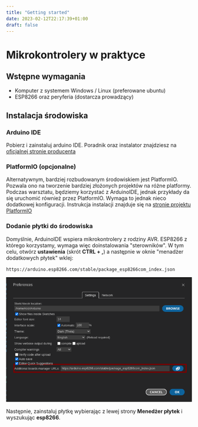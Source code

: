 ```yaml
---
title: "Getting started"
date: 2023-02-12T22:17:39+01:00
draft: false
---
```


# Mikrokontrolery w praktyce

## Wstępne wymagania
- Komputer z systemem Windows / Linux (preferowane ubuntu)
- ESP8266 oraz peryferia (dostarcza prowadzący)
## Instalacja środowiska
### Arduino IDE
Pobierz i zainstaluj arduino IDE. Poradnik oraz instalator znajdziesz na [oficjalnej stronie producenta](https://docs.arduino.cc/software/ide-v2/tutorials/getting-started/ide-v2-downloading-and-installing)

### PlatformIO (opcjonalne)
Alternatywnym, bardziej rozbudowanym środowiskiem jest PlatformIO. Pozwala ono na tworzenie bardziej
złożonych projektów na różne platformy. Podczas warsztatu, będziemy korzystać z ArduinoIDE, jednak
przykłady da się uruchomić również przez PlatformIO. Wymaga to jednak nieco dodatkowej konfiguracji.
Instrukcja instalacji znajduje się na [stronie projektu PlatformIO](https://platformio.org/install/ide?install=vscode)

### Dodanie płytki do środowiska
Domyślnie, ArduinoIDE wspiera mikrokontrolery z rodziny AVR. ESP8266 z którego korzystamy, wymaga więc 
doinstalowania "sterowników". W tym celu, otwórz **ustawienia** (skrót **CTRL + ,**) a następnie
w oknie "menadżer dodatkowych płytek" wklej:
```link
https://arduino.esp8266.com/stable/package_esp8266com_index.json
```
![alt](/static/board_manager.png)

Następnie, zainstaluj płytkę wybierając z lewej strony **Menedżer płytek** i wyszukując **esp8266**.
